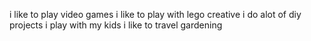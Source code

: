 i like to play video games
i like to play with lego creative
i do alot of diy projects 
i play with my kids
i like to travel
gardening

